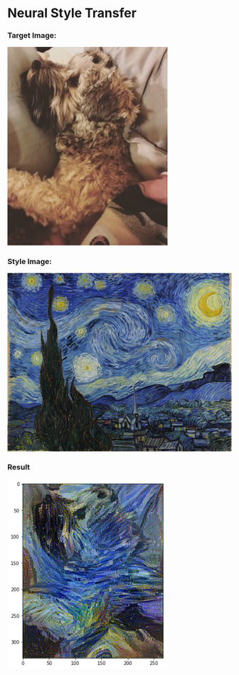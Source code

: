 # Neural Style Transfer

### Target Image:

<img src="./ollie.jpg" width="360px">

### Style Image:

<img src="./starry.jpg" width="600px">

### Result

<img src="./starry_ollie.png" width="360px">
